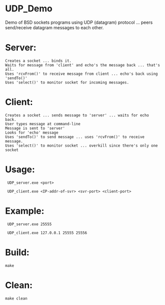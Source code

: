 # UDP_Demo

Demo of BSD sockets programs using UDP (datagram) protocol ... peers send/receive datagram messages to each other.

# Server:
    Creates a socket ... binds it.
    Waits for message from 'client' and echo's the message back ... that's all.
    Uses 'rcvFrom()' to receive message from client ... echo's back using 'sendTo()'
    Uses 'select()' to monitor socket for incoming messages.

# Client:
    Creates a socket ... sends message to 'server' ... waits for echo back.
    User types message at command-line
    Message is sent to 'server'
    Looks for 'echo' message
    Uses 'sendTo()' to send message ... uses 'rcvFrom()' to receive message.
    Uses 'select()' to monitor socket ... overkill since there's only one socket

# Usage:

     UDP_server.exe <port>

     UDP_client.exe <IP-addr-of-svr> <svr-port> <client-port>

# Example:

     UDP_server.exe 25555

     UDP_client.exe 127.0.0.1 25555 25556

# Build:

    make

# Clean:

    make clean
